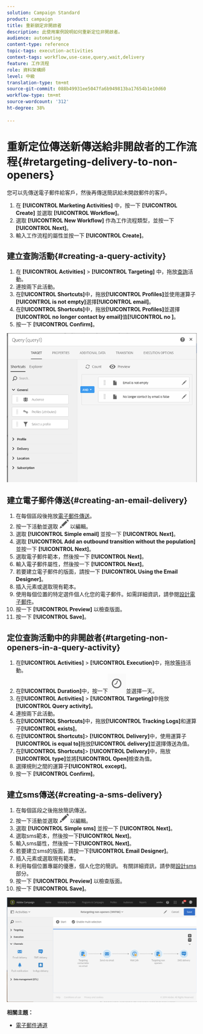 ```yaml
---
solution: Campaign Standard
product: campaign
title: 重新鎖定非開啟者
description: 此使用案例說明如何重新定位非開啟者。
audience: automating
content-type: reference
topic-tags: execution-activities
context-tags: workflow,use-case,query,wait,delivery
feature: 工作流程
role: 資料架構師
level: 中級
translation-type: tm+mt
source-git-commit: 088b49931ee5047fa6b949813ba17654b1e10d60
workflow-type: tm+mt
source-wordcount: '312'
ht-degree: 38%

---
```



# 重新定位傳送新傳送給非開啟者的工作流程{#retargeting-delivery-to-non-openers}

您可以先傳送電子郵件給客戶，然後再傳送簡訊給未開啟郵件的客戶。

1. 在 **[!UICONTROL Marketing Activities]** 中，按一下 **[!UICONTROL Create]** 並選取 **[!UICONTROL Workflow]**。
1. 選取 **[!UICONTROL New Workflow]** 作為工作流程類型，並按一下 **[!UICONTROL Next]**。
1. 輸入工作流程的屬性並按一下 **[!UICONTROL Create]**。

## 建立查詢活動{#creating-a-query-activity}

1. 在 **[!UICONTROL Activities]** > **[!UICONTROL Targeting]** 中，拖放[查詢](../../automating/using/query.md)活動。
1. 連按兩下此活動。
1. 在&#x200B;**[!UICONTROL Shortcuts]**&#x200B;中，拖放&#x200B;**[!UICONTROL Profiles]**&#x200B;並使用運算子&#x200B;**[!UICONTROL is not empty]**&#x200B;選擇&#x200B;**[!UICONTROL email]**。
1. 在&#x200B;**[!UICONTROL Shortcuts]**&#x200B;中，拖放&#x200B;**[!UICONTROL Profiles]**&#x200B;並選擇&#x200B;**[!UICONTROL no longer contact by email]**&#x200B;值&#x200B;**[!UICONTROL no ]**。
1. 按一下 **[!UICONTROL Confirm]**。

![](assets/wf-complement-query.png)

## 建立電子郵件傳送{#creating-an-email-delivery}

1. 在每個區段後拖放[電子郵件傳送](../../automating/using/email-delivery.md)。
1. 按一下活動並選取 ![](assets/edit_darkgrey-24px.png) 以編輯。
1. 選取 **[!UICONTROL Simple email]** 並按一下 **[!UICONTROL Next]**。
1. 選取 **[!UICONTROL Add an outbound transition without the population]** 並按一下 **[!UICONTROL Next]**。
1. 選取電子郵件範本，然後按一下 **[!UICONTROL Next]**。
1. 輸入電子郵件屬性，然後按一下 **[!UICONTROL Next]**。
1. 若要建立電子郵件的版面，請按一下 **[!UICONTROL Using the Email Designer]**。
1. 插入元素或選取現有範本。
1. 使用每個位置的特定選件個人化您的電子郵件。如需詳細資訊，請參閱[設計電子郵件](../../designing/using/designing-from-scratch.md#designing-an-email-content-from-scratch)。
1. 按一下 **[!UICONTROL Preview]** 以檢查版面。
1. 按一下 **[!UICONTROL Save]**。

## 定位查詢活動中的非開啟者{#targeting-non-openers-in-a-query-activity}

1. 在&#x200B;**[!UICONTROL Activities]** > **[!UICONTROL Execution]**&#x200B;中，拖放[等待](../../automating/using/wait.md)活動。
1. 在&#x200B;**[!UICONTROL Duration]**&#x200B;中，按一下![](assets/duration-icon.png)並選擇一天。
1. 在&#x200B;**[!UICONTROL Activities]** > **[!UICONTROL Targeting]**&#x200B;中拖放 **[!UICONTROL Query activity]**。
1. 連按兩下此活動。
1. 在&#x200B;**[!UICONTROL Shortcuts]**&#x200B;中，拖放&#x200B;**[!UICONTROL Tracking Logs]**&#x200B;和運算子&#x200B;**[!UICONTROL exists]**。
1. 在&#x200B;**[!UICONTROL Shortcuts]**> **[!UICONTROL Delivery]**&#x200B;中，使用運算子&#x200B;**[!UICONTROL is equal to]**&#x200B;拖放&#x200B;**[!UICONTROL delivery]**&#x200B;並選擇傳送為值。
1. 在&#x200B;**[!UICONTROL Shortcuts]**> **[!UICONTROL Delivery]**&#x200B;中，拖放&#x200B;**[!UICONTROL type]**&#x200B;並將&#x200B;**[!UICONTROL Open]**&#x200B;檢查為值。
1. 選擇規則之間的運算子&#x200B;**[!UICONTROL except]**。
1. 按一下 **[!UICONTROL Confirm]**。

## 建立sms傳送{#creating-a-sms-delivery}

1. 在每個區段之後拖放簡訊傳送。
1. 按一下活動並選取 ![](assets/edit_darkgrey-24px.png) 以編輯。
1. 選取 **[!UICONTROL Simple sms]** 並按一下 **[!UICONTROL Next]**。
1. 選取sms範本，然後按一下&#x200B;**[!UICONTROL Next]**。
1. 輸入sms屬性，然後按一下&#x200B;**[!UICONTROL Next]**。
1. 若要建立sms的版面，請按一下&#x200B;**[!UICONTROL Email Designer]**。
1. 插入元素或選取現有範本。
1. 利用每個位置專屬的優惠，個人化您的簡訊。
有關詳細資訊，請參閱[設計sms](../../channels/using/creating-an-sms-message.md)部分。
1. 按一下 **[!UICONTROL Preview]** 以檢查版面。
1. 按一下 **[!UICONTROL Save]**。

![](assets/wf-retargeting-non-openers.png)

**相關主題：**

* [電子郵件通道](../../channels/using/creating-an-email.md)
